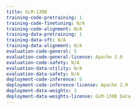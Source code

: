 ```yaml
---
title: GLM-130B
training-code-pretraining: 1
training-code-finetuning: N/A
training-code-alignment: N/A
training-data-pretraining: 1
training-data-sft: N/A
training-data-alignment: N/A
evaluation-code-general: 5
evaluation-code-general-license: Apache 2.0
evaluation-code-safety: N/A
evaluation-data-utility: N/A
evaluation-data-safety: N/A
deployment-code-inference: 5
deployment-code-inference-license: Apache 2.0
deployment-data-weights: 3
deployment-data-weights-license: GLM-130B Data
---
```

